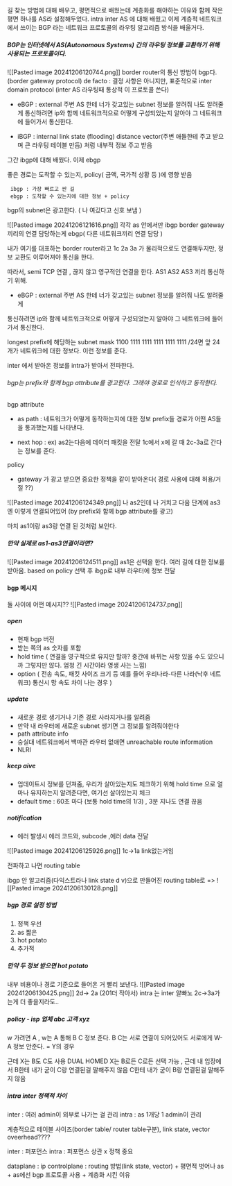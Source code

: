 
길 찾는 방법에 대해 배우고, 평면적으로 배웠는데
계층화를 해야하는 이유와 함께 작은 평면 하나를 AS라 설정해두었다. 
intra inter AS 에 대해 배웠고
이제 계층적 네트워크에서 쓰이는 
BGP 라는 네트워크 프로토콜의 라우팅 알고리즘 방식을 배울거다.
##### BGP는 인터넷에서 AS(Autonomous Systems) 간의 라우팅 정보를 교환하기 위해 사용되는 프로토콜이다.

![[Pasted image 20241206120744.png]]
border router의 통신 방법이 bgp다. (border gateway protocol)
de facto : 결정 사항은 아니지만, 표준적으로 inter domain protocol (inter AS 라우팅때 통상적 이 프로토콜 쓴다)

- eBGP : external 주변 AS 한테 너가 갖고있는 subnet 정보를 알려줘 나도 알려줄게
통신하려면 ip와 함께 네트워크적으로 어떻게 구성되었는지 알아야 그 네트워크에 들어가서 통신한다. 

- iBGP : internal link state (flooding) distance vector(주변 애들한테 주고 받으며 큰 라우팅 테이블 만듬) 처럼 내부적 정보 주고 받음

그간 ibgp에 대해 배웠다. 이제 ebgp

좋은 경로는 도착할 수 있는지, policy( 금액, 국가적 상황 등 )에 영향 받음

	 ibgp : 가장 빠르고 싼 길
	 ebgp : 도착할 수 있는지에 대한 정보 + policy

bgp의 subnet은 광고한다. ( 나 여깄다고 신호 보냄 )

![[Pasted image 20241206121616.png]]
각각 as 안에서만 ibgp
border gateway끼리의 연결 담당하는게 ebgp( 다른 네트워크끼리 연결 담당 )

내가 여기를 대표하는 border router라고 1c 2a 3a 가 물리적으로도 연결해두지만, 정보 교환도 이루어져야 통신을 한다.

따라서, semi TCP 연결 , 끊지 않고 영구적인 연결을 한다. AS1 AS2 AS3 끼리 통신하기 위해.

- eBGP : external 주변 AS 한테 너가 갖고있는 subnet 정보를 알려줘 나도 알려줄게

통신하려면 ip와 함께 네트워크적으로 어떻게 구성되었는지 알아야 그 네트워크에 들어가서 통신한다.


longest prefix에 해당하는 subnet mask
1100 1111 1111 1111 1111 1111 /24면 앞 24개가 네트워크에 대한 정보다. 
이런 정보를 준다.

inter 에서 받아온 정보를 intra가 받아서 전파한다. 

###### bgp는 prefix와 함께 bgp attribute를 광고한다. 그래야 경로로 인식하고 동작한다. 

bgp attribute
- as path : 네트워크가 어떻게 동작하는지에 대한 정보 prefix들
경로가 어떤 AS들을 통과했는지를 나타낸다.

- next hop : ex) as2는다음에 데이터 패킷을 전달 1c에서 x에 갈 때 2c-3a로 간다는 정보를 준다. 

policy 
- gateway 가 광고 받으면 중요한 정책을 같이 받아온다( 경로 사용에 대해 허용/거절 ??)

![[Pasted image 20241206124349.png]]
나 as2인데 나 거치고 다음 단계에 as3엔 이렇게 연결되어있어 (by prefix와 함께 bgp attribute를 광고)

마치 as1이랑 as3랑 연결 된 것처럼 보인다.

##### 만약 실제로 as1-as3연결이라면?
![[Pasted image 20241206124511.png]]
as1은 선택을 한다. 여러 길에 대한 정보를 받아옴. based on policy
선택 후 ibgp로 내부 라우터에 정보 전달

#### bgp 메시지
둘 사이에 어떤 메시지??
![[Pasted image 20241206124737.png]]

##### open 
- 현재 bgp 버전
- 받는 쪽의 as 숫자를 포함
- hold time ( 연결을 영구적으로 유지만 할까? 중간에 바뀌는 사항 있을 수도 있으니까 그렇지만 않다. 엄청 긴 시간이라 영생 사는 느낌)
- option ( 전송 속도, 패킷 사이즈 크기 등 예를 들어 우리나라-다른 나라(낙후 네트워크) 통신시 망 속도 차이 나는 경우 )

##### update
- 새로운 경로 생기거나 기존 경로 사라지거나를 알려줌
- 만약 내 라우터에 새로운 subnet 생기면 그 정보를 알려줘야한다
- path attribute info
- 숭실대 네트워크에서 백마관 라우터 없애면 unreachable route information
- NLRI 

##### keep aive
 - 업데이트시 정보를 던져줌, 우리가 살아있는지도 체크하기 위해 hold time 으로 얼마나 유지하는지 알려준다면, 여기선 살아있는지 체크
 - default time : 60초 마다 (보통 hold time의 1/3) , 3분 지나도 연결 끊음

##### notification
- 에러 발생시 에러 코드와, subcode ,에러 data 전달


![[Pasted image 20241206125926.png]]
1c->1a link없는거임

전파하고 나면 routing table

ibgp 안 알고리즘(다익스트라나 link state d v)으로 만들어진 routing table로 
=>
![[Pasted image 20241206130128.png]]
##### bgp 경로 설정 방법
1. 정책 우선
2. as 짧은
3. hot potato
4. 추가적

##### 만약 두 정보 받으면 hot potato
내부 비용이나 경로 기준으로 들어온 거 빨리 보낸다.
![[Pasted image 20241206130425.png]]
2d-> 2a (201더 작아서) intra 는 inter 알빠노 2c->3a가는게 더 좋을지라도..


##### policy - isp 업체 abc 고객 xyz
w 가려면 A , w는 A 통해 B C 정보 준다. B C는 서로 연결이 되어있어도 서로에게 W-A 정보 안준다.  = Y의 경우

근데 X는 B도 C도 사용 DUAL HOMED
X는 B로든 C로든 선택 가능 , 근데 내 입장에서 B한테 내가 굳이 C랑 연결된걸 말해주지 않음 C한테 내가 굳이 B랑 연결된걸 말해주지 않음

##### intra inter 정책적 차이
inter : 여러 admin이 외부로 나가는 걸 관리 
intra : as 1개당 1 admin이 관리

계층적으로 테이블 사이즈(border table/ router table구분), link state, vector oveerhead????

inter : 퍼포먼스
intra : 퍼포먼스 상관 x 정책 중요

dataplane : ip
controlplane : routing 방법(link state, vector) + 평면적 벗어나 as + as에선 bgp 프로토콜 사용 + 계층화 시킨 이유